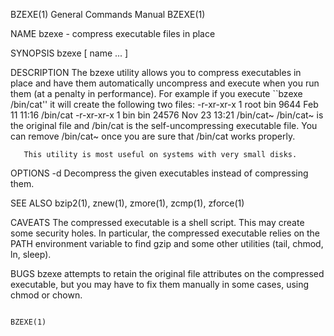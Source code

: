 BZEXE(1)                                                                                 General Commands Manual                                                                                 BZEXE(1)

NAME
       bzexe - compress executable files in place

SYNOPSIS
       bzexe [ name ...  ]

DESCRIPTION
       The  bzexe  utility  allows  you  to compress executables in place and have them automatically uncompress and execute when you run them (at a penalty in performance).  For example if you execute
       ``bzexe /bin/cat'' it will create the following two files:
           -r-xr-xr-x  1 root  bin   9644 Feb 11 11:16 /bin/cat
           -r-xr-xr-x  1 bin   bin  24576 Nov 23 13:21 /bin/cat~
       /bin/cat~ is the original file and /bin/cat is the self-uncompressing executable file.  You can remove /bin/cat~ once you are sure that /bin/cat works properly.

       This utility is most useful on systems with very small disks.

OPTIONS
       -d     Decompress the given executables instead of compressing them.

SEE ALSO
       bzip2(1), znew(1), zmore(1), zcmp(1), zforce(1)

CAVEATS
       The compressed executable is a shell script. This may create some security holes. In particular, the compressed executable relies on the PATH environment variable to find  gzip  and  some  other
       utilities (tail, chmod, ln, sleep).

BUGS
       bzexe attempts to retain the original file attributes on the compressed executable, but you may have to fix them manually in some cases, using chmod or chown.

                                                                                                                                                                                                 BZEXE(1)
